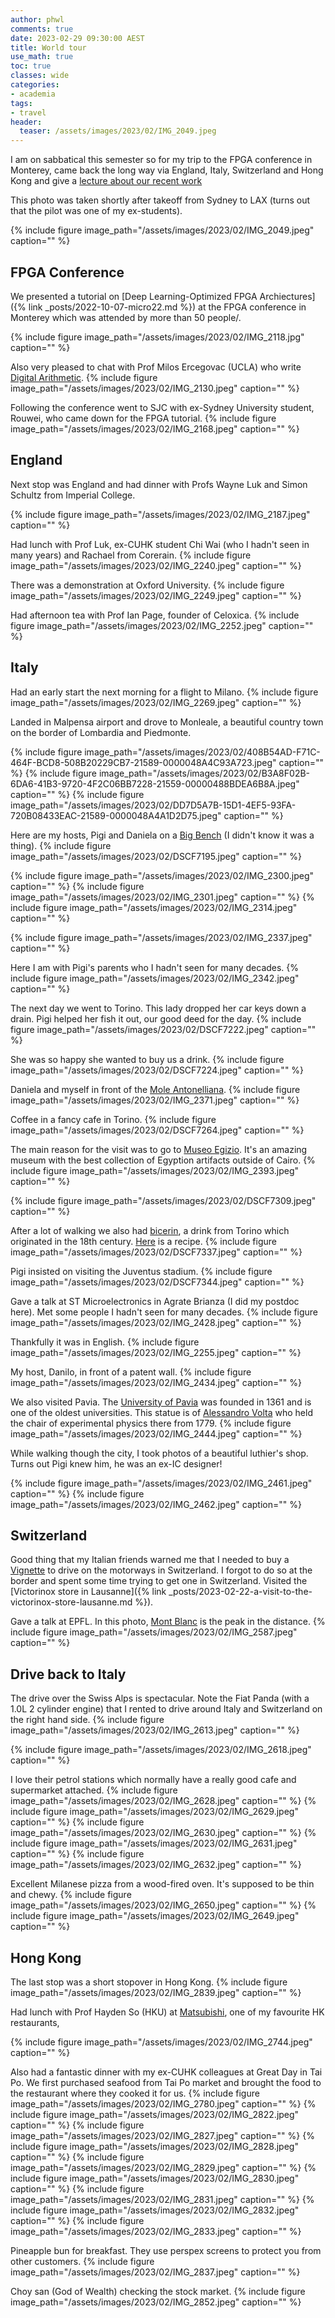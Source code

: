 ```yaml
---
author: phwl
comments: true
date: 2023-02-29 09:30:00 AEST
title: World tour
use_math: true
toc: true
classes: wide
categories:
- academia
tags:
- travel
header:
  teaser: /assets/images/2023/02/IMG_2049.jpeg
---
```


I am on sabbatical this semester so for my trip to the FPGA conference in Monterey, came back the long way via England, Italy, Switzerland and Hong Kong and give a [lecture about our recent work](http://phwl.org/talks#feb-2023-invited-lecture)

This photo was taken shortly after takeoff from Sydney to LAX (turns out that the pilot was one of my ex-students).

{% include figure image_path="/assets/images/2023/02/IMG_2049.jpeg" caption="" %}

## FPGA Conference

We presented a tutorial on [Deep Learning-Optimized FPGA
Archiectures]({% link _posts/2022-10-07-micro22.md %}) at the FPGA conference in Monterey which
was attended by more than 50 people/.

{% include figure image_path="/assets/images/2023/02/IMG_2118.jpg" caption="" %}

Also very pleased to chat with Prof Milos Ercegovac (UCLA) who write
[Digital Arithmetic](https://www.elsevier.com/books/digital-arithmetic/ercegovac/978-1-55860-798-9).
{% include figure image_path="/assets/images/2023/02/IMG_2130.jpeg" caption="" %}

Following the conference went to SJC with ex-Sydney University student, Rouwei, who came down for the FPGA tutorial.
{% include figure image_path="/assets/images/2023/02/IMG_2168.jpeg" caption="" %}

## England
Next stop was England and had dinner with Profs Wayne Luk and Simon Schultz from Imperial College. 

{% include figure image_path="/assets/images/2023/02/IMG_2187.jpeg" caption="" %}

Had lunch with Prof Luk, ex-CUHK student Chi Wai (who I hadn't seen in many years) and Rachael from Corerain.
{% include figure image_path="/assets/images/2023/02/IMG_2240.jpeg" caption="" %}

There was a demonstration at Oxford University.
{% include figure image_path="/assets/images/2023/02/IMG_2249.jpeg" caption="" %}

Had afternoon tea with Prof Ian Page, founder of Celoxica.
{% include figure image_path="/assets/images/2023/02/IMG_2252.jpeg" caption="" %}

## Italy
Had an early start the next morning for a flight to Milano.
{% include figure image_path="/assets/images/2023/02/IMG_2269.jpeg" caption="" %}

Landed in Malpensa airport and drove to Monleale, a beautiful country town on the border of Lombardia and Piedmonte.

{% include figure image_path="/assets/images/2023/02/408B54AD-F71C-464F-BCD8-508B20229CB7-21589-0000048A4C93A723.jpeg" caption="" %}
{% include figure image_path="/assets/images/2023/02/B3A8F02B-6DA6-41B3-9720-4F2C06BB7228-21559-00000488BDEA6B8A.jpeg" caption="" %}
{% include figure image_path="/assets/images/2023/02/DD7D5A7B-15D1-4EF5-93FA-720B08433EAC-21589-0000048A4A1D2D75.jpeg" caption="" %}

Here are my hosts, Pigi and Daniela on a [Big Bench](https://bigbenchcommunityproject.org/en/home) (I didn't know it was a thing).
{% include figure image_path="/assets/images/2023/02/DSCF7195.jpeg" caption="" %}

{% include figure image_path="/assets/images/2023/02/IMG_2300.jpeg" caption="" %}
{% include figure image_path="/assets/images/2023/02/IMG_2301.jpeg" caption="" %}
{% include figure image_path="/assets/images/2023/02/IMG_2314.jpeg" caption="" %}

{% include figure image_path="/assets/images/2023/02/IMG_2337.jpeg" caption="" %}

Here I am with Pigi's parents who I hadn't seen for many decades.
{% include figure image_path="/assets/images/2023/02/IMG_2342.jpeg" caption="" %}

The next day we went to Torino. This lady dropped her car keys down a drain. Pigi helped her fish it out, our good deed for the day.
{% include figure image_path="/assets/images/2023/02/DSCF7222.jpeg" caption="" %}

She was so happy she wanted to buy us a drink.
{% include figure image_path="/assets/images/2023/02/DSCF7224.jpeg" caption="" %}

Daniela and myself in front of the [Mole Antonelliana](https://en.wikipedia.org/wiki/Mole_Antonelliana).
{% include figure image_path="/assets/images/2023/02/IMG_2371.jpeg" caption="" %}

Coffee in a fancy cafe in Torino.
{% include figure image_path="/assets/images/2023/02/DSCF7264.jpeg" caption="" %}

The main reason for the visit was to go to [Museo Egizio](https://www.museoegizio.it/en/). It's an amazing museum with the best collection of Egyption artifacts outside of Cairo.
{% include figure image_path="/assets/images/2023/02/IMG_2393.jpeg" caption="" %}

{% include figure image_path="/assets/images/2023/02/DSCF7309.jpeg" caption="" %}

After a lot of walking we also had [bicerin](https://en.wikipedia.org/wiki/Bicerin), a drink from Torino which originated in the 18th century. [Here](https://www.bbcgoodfood.com/recipes/bicerin) is a recipe.
{% include figure image_path="/assets/images/2023/02/DSCF7337.jpeg" caption="" %}

Pigi insisted on visiting the Juventus stadium.
{% include figure image_path="/assets/images/2023/02/DSCF7344.jpeg" caption="" %}


Gave a talk at ST Microelectronics in Agrate Brianza (I did my postdoc here).
Met some people I hadn't seen for many decades.
{% include figure image_path="/assets/images/2023/02/IMG_2428.jpeg" caption="" %}

Thankfully it was in English.
{% include figure image_path="/assets/images/2023/02/IMG_2255.jpeg" caption="" %}

My host, Danilo, in front of a patent wall.
{% include figure image_path="/assets/images/2023/02/IMG_2434.jpeg" caption="" %}

We also visited Pavia. The [University of Pavia](https://en.wikipedia.org/wiki/University_of_Pavia) was founded in 1361 and is one of the oldest universities. This statue is of [Alessandro Volta](https://en.wikipedia.org/wiki/Alessandro_Volta) who held the chair of experimental physics there from 1779.
{% include figure image_path="/assets/images/2023/02/IMG_2444.jpeg" caption="" %}

While walking though the city, I took photos of a beautiful luthier's shop. Turns out Pigi knew him, he was an ex-IC designer!

{% include figure image_path="/assets/images/2023/02/IMG_2461.jpeg" caption="" %}
{% include figure image_path="/assets/images/2023/02/IMG_2462.jpeg" caption="" %}

## Switzerland
Good thing that my Italian friends warned me that I needed to buy a [Vignette](https://www.ch.ch/en/travel-and-emigrate/holidays-in-switzerland/motorway-vignette/) to drive on the motorways in Switzerland. I forgot to do so at the border and spent some time trying to get one in Switzerland. Visited the [Victorinox store in Lausanne]({% link _posts/2023-02-22-a-visit-to-the-victorinox-store-lausanne.md %}).


Gave a talk at EPFL. In this photo, [Mont Blanc](https://en.wikipedia.org/wiki/Mont_Blanc) is the peak in the distance.
{% include figure image_path="/assets/images/2023/02/IMG_2587.jpeg" caption="" %}

## Drive back to Italy

The drive over the Swiss Alps is spectacular. Note the Fiat Panda (with a 1.0L 2 cylinder engine) that I rented to drive around Italy and Switzerland on the right hand side. 
{% include figure image_path="/assets/images/2023/02/IMG_2613.jpeg" caption="" %}

{% include figure image_path="/assets/images/2023/02/IMG_2618.jpeg" caption="" %}

I love their petrol stations which normally have a really good cafe and supermarket attached.
{% include figure image_path="/assets/images/2023/02/IMG_2628.jpeg" caption="" %}
{% include figure image_path="/assets/images/2023/02/IMG_2629.jpeg" caption="" %}
{% include figure image_path="/assets/images/2023/02/IMG_2630.jpeg" caption="" %}
{% include figure image_path="/assets/images/2023/02/IMG_2631.jpeg" caption="" %}
{% include figure image_path="/assets/images/2023/02/IMG_2632.jpeg" caption="" %}

Excellent Milanese pizza from a wood-fired oven. It's supposed to be thin and chewy.
{% include figure image_path="/assets/images/2023/02/IMG_2650.jpeg" caption="" %}
{% include figure image_path="/assets/images/2023/02/IMG_2649.jpeg" caption="" %}

## Hong Kong
The last stop was a short stopover in Hong Kong.
{% include figure image_path="/assets/images/2023/02/IMG_2839.jpeg" caption="" %}

Had lunch with Prof Hayden So (HKU) at [Matsubishi](https://www.matsubishihk.com/), one of my favourite HK restaurants, 

{% include figure image_path="/assets/images/2023/02/IMG_2744.jpeg" caption="" %}

Also had a fantastic dinner with my ex-CUHK colleagues at Great Day in Tai Po. We first purchased seafood from Tai Po market and brought the food to the restaurant where they cooked it for us.
{% include figure image_path="/assets/images/2023/02/IMG_2780.jpeg" caption="" %}
{% include figure image_path="/assets/images/2023/02/IMG_2822.jpeg" caption="" %}
{% include figure image_path="/assets/images/2023/02/IMG_2827.jpeg" caption="" %}
{% include figure image_path="/assets/images/2023/02/IMG_2828.jpeg" caption="" %}
{% include figure image_path="/assets/images/2023/02/IMG_2829.jpeg" caption="" %}
{% include figure image_path="/assets/images/2023/02/IMG_2830.jpeg" caption="" %}
{% include figure image_path="/assets/images/2023/02/IMG_2831.jpeg" caption="" %}
{% include figure image_path="/assets/images/2023/02/IMG_2832.jpeg" caption="" %}
{% include figure image_path="/assets/images/2023/02/IMG_2833.jpeg" caption="" %}

Pineapple bun for breakfast. They use perspex screens to protect you from other customers.
{% include figure image_path="/assets/images/2023/02/IMG_2837.jpeg" caption="" %}

Choy san (God of Wealth) checking the stock market.
{% include figure image_path="/assets/images/2023/02/IMG_2852.jpeg" caption="" %}
